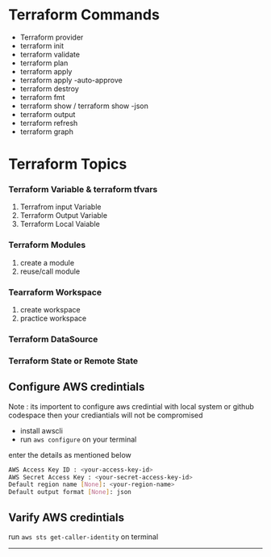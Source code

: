 # Terraform Commands
- Terraform provider
- terraform init
- terraform validate
- terraform plan
- terraform apply
- terraform apply -auto-approve
- terraform destroy
- terraform fmt
- terraform show / terraform show -json
- terraform output
- terraform refresh
- terraform graph


# Terraform Topics
### Terraform Variable & terraform tfvars
1. Terrafrom input Variable
2. Terraform Output Variable
3. Terraform Local Vaiable

### Terraform Modules
1. create a module
2. reuse/call module

### Tearraform Workspace
1. create workspace
2. practice workspace

### Terraform DataSource
### Terraform State or Remote State



## Configure AWS credintials
Note : its importent to configure aws credintial with local system or github codespace then your crediantials will not be compromised

- install awscli
- run `aws configure` on your terminal

enter the details as mentioned below
```bash
AWS Access Key ID : <your-access-key-id>
AWS Secret Access Key : <your-secret-access-key-id>
Default region name [None]: <your-region-name>
Default output format [None]: json
```

## Varify AWS credintials
run ` aws sts get-caller-identity ` on terminal

---




